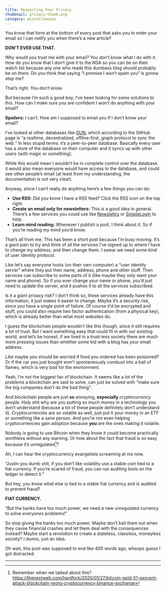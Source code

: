 ```yaml
---
title: Respecting Your Privacy
thumbnail: privacy-thumb.png
category: miscellaneous
---
```


You know that form at the bottom of every post that asks you to enter your email so I can notify you when there’s a new article?

**DON’T EVER USE THAT.**

Why would you trust me with your email? You don’t know what I do with it. How do you know that I don’t give it to the NSA so you can be on their watch list because any one who reads this dumbass blog should probably be on there. Do you think that saying “I promise I won’t spam you“ is gonna stop me?

That’s right. You don’t know.

But because I’m such a good boy, I’ve been looking for some solutions to this. How can I make sure you are confident I won’t do anything with your email?

**Spoilers:** I can’t. How am I supposed to email you if I don’t know your email?

I’ve looked at other databases like [GUN](https://github.com/amark/gun), which according to the GitHub page is “a realtime, decentralized, offline-first, graph protocol to sync the web.“ In less stupid terms: it’s a peer-to-peer database. Basically every user has a store of the database on their computer and it syncs up with other users (with magic or something).

While this would mean I wouldn’t be in complete control over the database, it would also mean everyone would have access to the database, and could see other people’s email (at least from my understanding, the documentation is not very clear).

Anyway, since I can’t really do anything here’s a few things you can do:

* **Use RSS:** Did you know I have a RSS feed? Click the RSS icon on the top right.
* **Create an email only for newsletters:** This is a good idea in general. There’s a few services you could use like [Newslettrs](https://newslettrs.app) or [SimpleLogin](https://simplelogin.io) to help.
* **Learn mind reading:** Whenever I publish a post, I think about it. So if you’re reading my mind you’d know.

That’s all from me. This has been a short post because I’m busy moving. It’s a giant pain to try and think of all the services I’ve signed up to where I have to change my address, and then change them. I swear we need some kind of user identity protocol.

Like let’s say everyone hosts (on their own computer) a “user identity server” where they put their name, address, phone and other stuff. Then services can subscribe to some parts of it (like maybe they only want your name and phone). So if you ever change your name or phone, you’d just need to update the server, and it pushes it to all the services subscribed.

Is it a giant privacy risk? I don’t think so, these services already have this information, it just makes it easier to change. Maybe it’s a security risk, since you have a single point of failure. Of course it’d be encrypted and stuff, you could also require two factor authentication (from a physical key), which is already better than what most websites do.

I guess the blockchain people wouldn’t like this though, since it still requires a lot of trust. But I want something easy that could fit in with our existing world, and let’s be honest, if we lived in a trust-less society there are much more pressing issues than whether some kid with a blog has your email address.

Like maybe you should be worried if food you ordered has been poisioned? Or if the car you just bought won’t spontaneously combust into a ball of flames, which is very bad for the environment.

Yeah, I’m not the biggest fan of blockchain. It seems like a lot of the problems a blockchain are said to solve, can just be solved with “make sure the big companies don’t do the bad thing”.

And blockchain people are just **so** annoying, **especially** cryptocurrency people. Holy shit why are you putting so much money in a technology you don’t understand (because a lot of these people definitely don’t understand it). Cryptocurrencies are so volatile as well, just put it your money in an ETF or something like a sane person. And you’re not even helping cryptocurrencies gain adoption because **you** are the ones making it volatile.

Nobody is going to use Bitcoin when they know it could become practically worthless without any warning. Or how about the fact that fraud is so easy because it’s unregulated[^1]?

Ah, I can hear the cryptocurrency evangelists screaming at me now.

“Justin you dumb shit, if you don’t like volatility use a stable coin tied to a fiat currency. If you’re scared of fraud, you can run auditing tools on the ledger to detect it.”

But hey, you know what else is tied to a stable fiat currency and is audited to prevent fraud?

**FIAT CURRENCY.**

“But the banks have too much power, we need a new unregulated currency to solve everyones problems!”

So stop giving the banks too much power. Maybe don’t bail them out when they cause financial crashes and let them deal with the consequences instead? Maybe start a revolution to create a stateless, classless, moneyless society? I dunno, just an idea.

Oh wait, this post was supposed to end like 400 words ago, whoops guess I got distracted.

---
[^1]: Remember when we talked about this? https://thenextweb.com/hardfork/2020/01/27/bitcoin-gold-51-percent-attack-blockchain-reorg-cryptocurrency-binance-exchange
